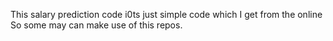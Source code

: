 This salary prediction code i0ts just simple code which I get from the online
So some may can make use of this repos.
